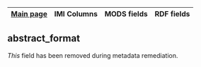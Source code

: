 

|[Main page](https://github.com/paigemorfitt/MODStoRDF.github.io/blob/master/index.html) | IMI Columns | MODS fields | RDF fields 
| ---- | ---- | ---- | ----|

## abstract_format

*This* field has been removed during metadata remediation. 